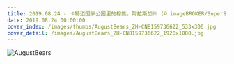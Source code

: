 ```yaml
---
title: 2019.08.24 - 卡特迈国家公园里的棕熊，阿拉斯加州 (© imageBROKER/SuperStock)
date: 2019.08.24 00:00:00
cover_index: /images/thumbs/AugustBears_ZH-CN8159736622_533x300.jpg
cover_detail: /images/AugustBears_ZH-CN8159736622_1920x1080.jpg
---
```


![AugustBears](/images/AugustBears_ZH-CN8159736622_1920x1080.jpg)
